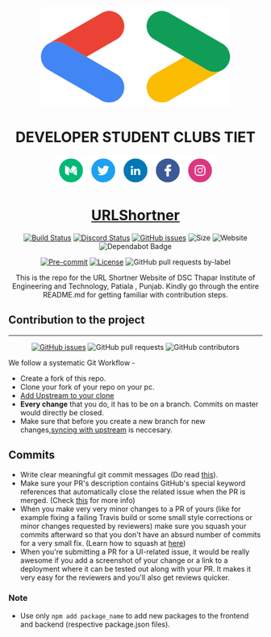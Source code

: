 <div align = "center">

<img height=200px src="https://github.com/developer-student-club-thapar/officialWebsite/blob/master/src/assets/dsc_logo.png">

# DEVELOPER STUDENT CLUBS TIET

<a href="https://medium.com/developer-student-clubs-tiet"><img src="https://github.com/aritraroy/social-icons/blob/master/medium-icon.png?raw=true" width="60"></a>
<a href="https://twitter.com/dsctiet"><img src="https://github.com/aritraroy/social-icons/blob/master/twitter-icon.png?raw=true" width="60"></a>
<a href="https://www.linkedin.com/company/developer-student-club-thapar"><img src="https://github.com/aritraroy/social-icons/blob/master/linkedin-icon.png?raw=true" width="60"></a>
<a href="https://facebook.com/dscthapar"><img src="https://github.com/aritraroy/social-icons/blob/master/facebook-icon.png?raw=true" width="60"></a>
<a href="https://instagram.com/dsc.tiet"><img src="https://github.com/aritraroy/social-icons/blob/master/instagram-icon.png?raw=true" width="60"></a>

# [URLShortner](https://urlshort.dsctiet.tech)

[![Build Status](https://travis-ci.com/developer-student-club-thapar/urlShortner.svg?branch=master)](https://travis-ci.com/github/developer-student-club-thapar/urlShortner)  [![Discord Status](https://img.shields.io/badge/discord-server-blue.svg?logo=discord)](http://dsctiet.xyz/discord) [![GitHub issues](https://img.shields.io/github/issues/developer-student-club-thapar/urlShortner?logo=github)](https://github.com/developer-student-club-thapar/urlShortner/issues)
![Size](https://github-size-badge.herokuapp.com/developer-student-club-thapar/urlShortner.svg)
![Website](https://img.shields.io/website?down_color=red&down_message=snap%21&up_color=green&up_message=it%27s%20up%21&url=https%3A%2F%2Furlshort.dsctiet.tech%2F)
<a> <img src="https://badgen.net/dependabot/developer-student-club-thapar/urlShortner?icon=dependabot" alt="Dependabot Badge"></a>

[![Pre-commit](https://img.shields.io/badge/pre--commit-enabled-brightgreen?logo=pre-commit&logoColor=white)](https://github.com/developer-student-club-thapar/urlShortner/blob/master/.pre-commit-config.yaml)
[![License](https://img.shields.io/github/license/developer-student-club-thapar/urlShortner)](https://github.com/developer-student-club-thapar/urlShortner/blob/master/LICENSE)
![GitHub pull requests by-label](https://img.shields.io/github/issues-pr/developer-student-club-thapar/urlShortner/dependencies?label=Dependencies%20Status)

This is the repo for the URL Shortner Website of DSC Thapar Institute of Engineering and Technology, Patiala , Punjab.
Kindly go through the entire README.md for getting familiar with contribution steps.
</div>

## Contribution to the project

------------

<div align="center">

[![GitHub issues](https://img.shields.io/github/issues/developer-student-club-thapar/urlShortner?logo=github)](https://github.com/developer-student-club-thapar/urlShortner/issues) ![GitHub pull requests](https://img.shields.io/github/issues-pr-raw/developer-student-club-thapar/urlShortner?logo=git&logoColor=white) ![GitHub contributors](https://img.shields.io/github/contributors/developer-student-club-thapar/urlShortner?logo=github)

</div>
We follow a systematic Git Workflow -

- Create a fork of this repo.
- Clone your fork of your repo on your pc.
- [Add Upstream to your clone](https://help.github.com/en/github/collaborating-with-issues-and-pull-requests/configuring-a-remote-for-a-fork)
- **Every change** that you do, it has to be on a branch. Commits on master would directly be closed.
- Make sure that before you create a new branch for new changes,[syncing with upstream](https://help.github.com/en/github/collaborating-with-issues-and-pull-requests/syncing-a-fork) is neccesary.

## Commits

- Write clear meaningful git commit messages (Do read [this](http://chris.beams.io/posts/git-commit/)).
- Make sure your PR's description contains GitHub's special keyword references that automatically close the related issue when the PR is merged. (Check [this](https://github.com/blog/1506-closing-issues-via-pull-requests) for more info)
- When you make very very minor changes to a PR of yours (like for example fixing a failing Travis build or some small style corrections or minor changes requested by reviewers) make sure you squash your commits afterward so that you don't have an absurd number of commits for a very small fix. (Learn how to squash at [here](https://davidwalsh.name/squash-commits-git))
- When you're submitting a PR for a UI-related issue, it would be really awesome if you add a screenshot of your change or a link to a deployment where it can be tested out along with your PR. It makes it very easy for the reviewers and you'll also get reviews quicker.

### Note

- Use only `npm add package_name` to add new packages to the frontend and backend (respective package.json files).
